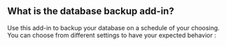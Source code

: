 <!-- usedin: [ _legacy_docker/AddIns/database-backups-v1.md, _maestro/AddIns/database-backups-v1.md, _node/addins/database-backups-v1.md, _rails/AddIns/database-backups-v1.md] -->


## What is the database backup add-in?

Use this add-in to backup your database on a schedule of your choosing.  You can choose from different settings to have your expected behavior :

